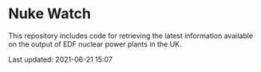 # Nuke Watch

This repository includes code for retrieving the latest information available on the output of EDF nuclear power plants in the UK.

Last updated: 2021-06-21 15:07